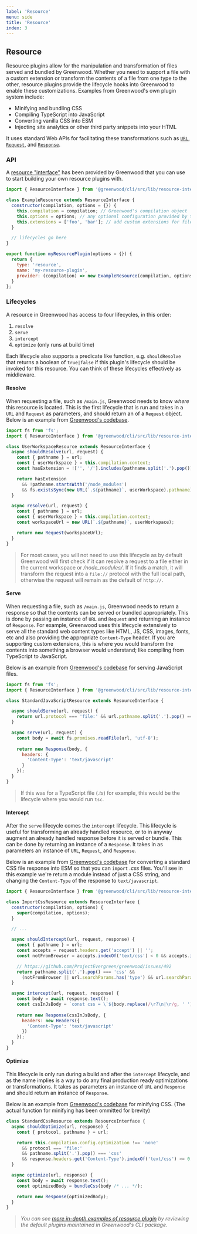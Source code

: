 ```yaml
---
label: 'Resource'
menu: side
title: 'Resource'
index: 3
---
```


## Resource

Resource plugins allow for the manipulation and transformation of files served and bundled by Greenwood.  Whether you need to support a file with a custom extension or transform the contents of a file from one type to the other, resource plugins provide the lifecycle hooks into Greenwood to enable these customizations.  Examples from Greenwood's own plugin system include:
* Minifying and bundling CSS
* Compiling TypeScript into JavaScript
* Converting vanilla CSS into ESM
* Injecting site analytics or other third party snippets into your HTML

It uses standard Web APIs for facilitating these transformations such as [`URL`](https://developer.mozilla.org/en-US/docs/Web/API/URL), [`Request`](https://developer.mozilla.org/en-US/docs/Web/API/Request), and [`Response`](https://developer.mozilla.org/en-US/docs/Web/API/Response).

### API

A [resource "interface"](https://github.com/ProjectEvergreen/greenwood/tree/master/packages/cli/src/lib/resource-interface.js) has been provided by Greenwood that you can use to start building your own resource plugins with.

```javascript
import { ResourceInterface } from '@greenwood/cli/src/lib/resource-interface.js';

class ExampleResource extends ResourceInterface {
  constructor(compilation, options = {}) {
    this.compilation = compilation; // Greenwood's compilation object
    this.options = options; // any optional configuration provided by the user of your plugin
    this.extensions = ['foo', 'bar']; // add custom extensions for file watching + live reload here, ex. ts for TypeScript
  }

  // lifecycles go here
}

export function myResourcePlugin(options = {}) {
  return {
    type: 'resource',
    name: 'my-resource-plugin',
    provider: (compilation) => new ExampleResource(compilation, options)
  }
};
```

### Lifecycles
A resource in Greenwood has access to four lifecycles, in this order:
1. `resolve`
1. `serve`
1. `intercept`
1. `optimize` (only runs at build time)

Each lifecycle also supports a predicate like function, e.g. `shouldResolve` that returns a boolean of `true|false` if this plugin's lifecycle should be invoked for this resource.  You can think of these lifecycles effectively as middleware.

#### Resolve

When requesting a file, such as `/main.js`, Greenwood needs to know _where_ this resource is located.  This is the first lifecycle that is run and takes in a `URL` and `Request` as parameters, and should return an of a `Request` object.  Below is an example from [Greenwood's codebase](https://github.com/ProjectEvergreen/greenwood/blob/master/packages/cli/src/plugins/resource/plugin-user-workspace.js).

<!-- eslint-disable no-unused-vars -->
```js
import fs from 'fs';
import { ResourceInterface } from '@greenwood/cli/src/lib/resource-interface.js';

class UserWorkspaceResource extends ResourceInterface {
  async shouldResolve(url, request) {
    const { pathname } = url;
    const { userWorkspace } = this.compilation.context;
    const hasExtension = !['', '/'].includes(pathname.split('.').pop());

    return hasExtension
      && !pathname.startsWith('/node_modules')
      && fs.existsSync(new URL(`.${pathname}`, userWorkspace).pathname);
  }

  async resolve(url, request) {
    const { pathname } = url;
    const { userWorkspace } = this.compilation.context;
    const workspaceUrl = new URL(`.${pathname}`, userWorkspace);

    return new Request(workspaceUrl);
  }
}
```
<!-- eslint-enable no-unused-vars -->

> For most cases, you will not need to use this lifecycle as by default Greenwood will first check if it can resolve a request to a file either in the current workspace or _/node_modules/_.  If it finds a match, it will transform the request into a `file://` protocol with the full local path, otherwise the request will remain as the default of `http://`.

#### Serve

When requesting a file, such as `/main.js`, Greenwood needs to return a response so that the contents can be served or bundled appropriately.  This is done by passing an instance of `URL` and `Request` and returning an instance of `Response`.  For example, Greenwood uses this lifecycle extensively to serve all the standard web content types like HTML, JS, CSS, images, fonts, etc and also providing the appropriate `Content-Type` header.  If you are supporting custom extensions, this is where you would transform the contents into something a browser would understand; like compiling from TypeScript to JavaScript.

Below is an example from [Greenwood's codebase](https://github.com/ProjectEvergreen/greenwood/blob/master/packages/cli/src/plugins/resource/plugin-standard-javascript.js) for serving JavaScript files.

<!-- eslint-disable no-unused-vars -->
```js
import fs from 'fs';
import { ResourceInterface } from '@greenwood/cli/src/lib/resource-interface.js';

class StandardJavaScriptResource extends ResourceInterface {

  async shouldServe(url, request) {
    return url.protocol === 'file:' && url.pathname.split('.').pop() === 'js';
  }

  async serve(url, request) {
    const body = await fs.promises.readFile(url, 'utf-8');
    
    return new Response(body, {
      headers: {
        'Content-Type': 'text/javascript'
      }
    });
  }
}
```
<!-- eslint-enable no-unused-vars -->

> If this was for a TypeScript file (_.ts_) for example, this would be the lifecycle where you would run `tsc`.

#### Intercept

After the `serve` lifecycle comes the `intercept` lifecycle.  This lifecycle is useful for transforming an already handled resource, or to in anyway augment an already handled response before it is served or bundle.  This can be done by returning an instance of a `Response`.  It takes in as parameters an instance of `URL`, `Request`, and `Response`.

Below is an example from [Greenwood's codebase](https://github.com/ProjectEvergreen/greenwood/blob/master/packages/plugin-import-css/src/index.js) for converting a standard CSS file response into ESM so that you can `import` _.css_ files.  You'll see in this example we're return a module instead of just a CSS string, and changing the `Content-Type` of the response to `text/javascript`.

<!-- eslint-disable no-unused-vars -->
```js
import { ResourceInterface } from '@greenwood/cli/src/lib/resource-interface.js';

class ImportCssResource extends ResourceInterface {
  constructor(compilation, options) {
    super(compilation, options);
  }

  // ...

  async shouldIntercept(url, request, response) {
    const { pathname } = url;
    const accepts = request.headers.get('accept') || '';
    const notFromBrowser = accepts.indexOf('text/css') < 0 && accepts.indexOf('application/signed-exchange') < 0;

    // https://github.com/ProjectEvergreen/greenwood/issues/492
    return pathname.split('.').pop() === 'css' && 
      (notFromBrowser || url.searchParams.has('type') && url.searchParams.get('type') === 'css');
  }

  async intercept(url, request, response) {
    const body = await response.text();
    const cssInJsBody = `const css = \`${body.replace(/\r?\n|\r/g, ' ').replace(/\\/g, '\\\\')}\`;\nexport default css;`;
    
    return new Response(cssInJsBody, {
      headers: new Headers({
        'Content-Type': 'text/javascript'
      })
    });
  }
}
```
<!-- eslint-enable no-unused-vars -->

#### Optimize

This lifecycle is only run during a build and after the `intercept` lifecycle, and as the name implies is a way to do any final production ready optimizations or transformations. It takes as parameters an instance of `URL` and `Response` and should return an instance of `Response`.

Below is an example from [Greenwood's codebase](https://github.com/ProjectEvergreen/greenwood/blob/master/packages/plugin-import-css/src/index.js) for minifying CSS.  (The actual function for minifying has been ommitted for brevity)

<!-- eslint-disable no-unused-vars -->
```js
class StandardCssResource extends ResourceInterface {
  async shouldOptimize(url, response) {
    const { protocol, pathname } = url;

    return this.compilation.config.optimization !== 'none'
      && protocol === 'file:'
      && pathname.split('.').pop() === 'css'
      && response.headers.get('Content-Type').indexOf('text/css') >= 0;
  }

  async optimize(url, response) {
    const body = await response.text();
    const optimizedBody = bundleCss(body /* ... */);

    return new Response(optimizedBody);
  }
}
```
<!-- eslint-enable no-unused-vars -->

> _You can see [more in-depth examples of resource plugin](https://github.com/ProjectEvergreen/greenwood/tree/master/packages/cli/src/plugins/resource/) by reviewing the default plugins maintained in Greenwood's CLI package._